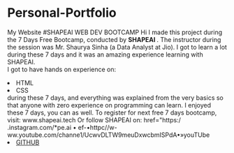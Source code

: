 # Personal-Portfolio
My Website
#SHAPEAI WEB DEV BOOTCAMP
Hi I made this project during the 7 Days Free Bootcamp, conducted by <b> SHAPEAI </b>.
The instructor during the session was Mr. Shaurya Sinha (a Data Analyst at Jio). I got to
learn a lot during these 7 days and it was an amazing experience learning with SHAPEAI.
<br> I got to have hands on experience on: 
<li>HTML
<li>CSS
<br>during these 7 days, and everything was explained from the very basics so that
anyone with zero experience on programming can learn.
I enjoyed these 7 days, you can as well. To register for next free 7 days bootcamp, visit:
www.shapeai.tech
Or follow SHAPEAI on:
href="https:/ .instagram.com/*pe.ai
• ef-•httpc//w-ww.youtube.com/channe1/UcwvDLTW9meuDxwcbmISPdA•»youTUbe</a>
<li><a href="https://github.com/shapeai">GITHUB</a>
